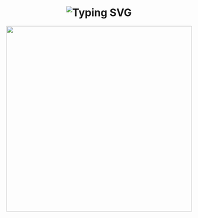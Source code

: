 <div align="center">
    <h1>
        <img src="https://readme-typing-svg.herokuapp.com?font=Jetbrains+mono&size=40&duration=3000&color=33FF33&center=true&vCenter=true&width=435&lines=Hello..+I'm+Guguss-31! !;This+is..;..my+Github+page..;" alt="Typing SVG"/>
    </h1>
</div>

<div id="header" align="center">
  <img src="https://media2.giphy.com/media/v1.Y2lkPTc5MGI3NjExeHMya3FjbnJjcWVzZ3Jhc3ludW5mbnBmN3ZpeXQ1bXhqeXJiYmk4dSZlcD12MV9naWZzX3NlYXJjaCZjdD1n/coxQHKASG60HrHtvkt/200.webp" width="500"/>
</div>
